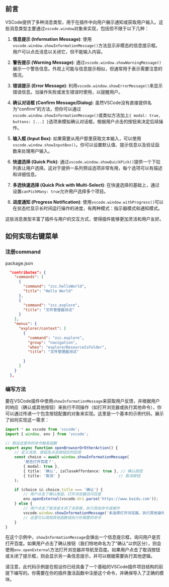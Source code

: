 ## 前言



VSCode提供了多种消息类型，用于在插件中向用户展示通知或获取用户输入。这些消息类型主要通过`vscode.window`对象来实现，包括但不限于以下几种：

1. **信息提示 (Information Message)**: 使用`vscode.window.showInformationMessage()`方法显示非模态的信息提示框。用户可以点击消息以关闭它，但不能输入内容。

2. **警告提示 (Warning Message)**: 通过`vscode.window.showWarningMessage()`展示一个警告信息。外观上可能与信息提示相似，但通常用于表示需要注意的情况。

3. **错误提示 (Error Message)**: 利用`vscode.window.showErrorMessage()`来显示错误信息。当操作失败或发生错误时使用，以提醒用户。

4. **确认对话框 (Confirm Message/Dialog)**: 虽然VSCode没有直接提供名为“confirm”的方法，但你可以通过`vscode.window.showInformationMessage()`或类似方法加上`{ modal: true, buttons: [...] }`选项来模拟确认对话框，根据用户点击的按钮来决定后续操作。

5. **输入框 (Input Box)**: 如果需要从用户那里获取文本输入，可以使用`vscode.window.showInputBox()`。你可以设置默认值、提示信息以及验证函数来处理用户输入。

6. **快速选择 (Quick Pick)**: 通过`vscode.window.showQuickPick()`提供一个下拉列表让用户选择。这对于提供一系列预设选项非常有用，每个选项可以有描述和详细信息。

7. **多选快速选择 (Quick Pick with Multi-Select)**: 在快速选择的基础上，通过设置`canPickMany: true`允许用户选择多个项目。

8. **进度通知 (Progress Notification)**: 使用`vscode.window.withProgress()`可以在状态栏显示长时间运行操作的进度，有两种模式：指示器模式和通知模式。

这些消息类型丰富了插件与用户的交互方式，使得插件能够更加灵活和用户友好。

## 如何实现右键菜单

### 注册command

package.json

```json
  "contributes": {
    "commands": [
      {
        "command": "zcc.helloWorld",
        "title": "Hello World"
      },
      {
        "command": "zcc.explore",
        "title": "文件管理器测试"
      }
    ],
    "menus": {
      "explorer/context": [
        {
          "command": "zcc.explore",
          "group": "navigation",
          "when": "explorerResourceIsFolder",
          "title": "文件管理器测试"
      
        }
      ]
    }
  },
```

### 编写方法

要在VSCode插件中使用`showInformationMessage`来获取用户反馈，并根据用户的响应（确认或其他按钮）来执行不同操作（如打开浏览器或执行其他命令），你可以通过传递一个包含按钮配置的对象来实现。这里是一个基本的示例代码，展示了如何实现这一需求：

```typescript
import * as vscode from 'vscode';
import { window, env } from 'vscode';

// 假设这是你的命令触发函数
export async function openBrowserOrOtherAction() {
    // 定义消息、按钮及点击按钮后的回调
    const choice = await window.showInformationMessage(
        '是否打开百度？',
        { modal: true },
        { title: '确认', isCloseAffordance: true }, // 确认按钮
        { title: '取消' }                          // 取消按钮
    );

    if (choice && choice.title === '确认') {
        // 用户点击了确认按钮，打开浏览器访问百度
        env.openExternal(vscode.Uri.parse('https://www.baidu.com'));
    } else {
        // 用户点击了取消或关闭了消息框，执行其他命令或操作
        vscode.window.showInformationMessage('未选择打开浏览器，执行其他操作...');
        // 这里可以调用其他函数或执行你需要的命令
    }
}
```

在这个示例中，`showInformationMessage`会弹出一个信息提示框，询问用户是否打开百度。如果用户点击了确认按钮（我们特地命名为了"确认"以供区分），则会使用`env.openExternal`方法打开浏览器并导航至百度。如果用户点击了取消按钮或关闭了提示框，则会显示另一条信息提示，并可以根据需要执行其他逻辑。

请注意，此代码示例是在假设你已经具备了一个基础的VSCode插件项目结构的前提下编写的。你需要在你的插件激活函数中注册这个命令，并确保导入了正确的模块。
